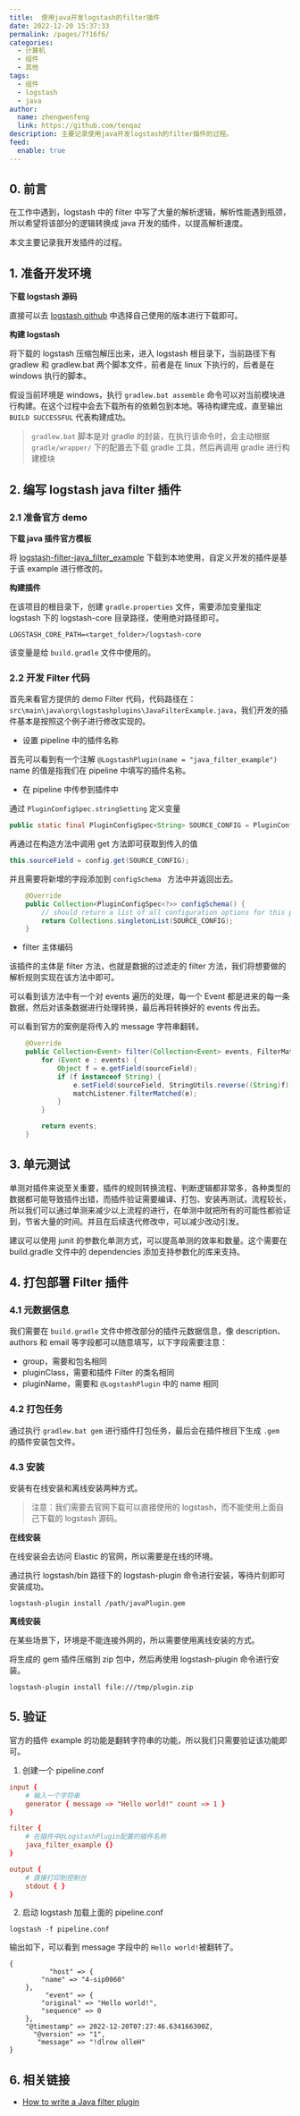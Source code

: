 ```yaml
---
title:  使用java开发logstash的filter插件
date: 2022-12-20 15:37:33
permalink: /pages/7f16f6/
categories:
  - 计算机
  - 组件
  - 其他
tags:
  - 组件
  - logstash
  - java
author: 
  name: zhengwenfeng
  link: https://github.com/tenqaz
description: 主要记录使用java开发logstash的filter插件的过程。
feed: 
  enable: true
---
```


## 0. 前言

在工作中遇到，logstash 中的 filter 中写了大量的解析逻辑，解析性能遇到瓶颈，所以希望将该部分的逻辑转换成 java 开发的插件，以提高解析速度。

本文主要记录我开发插件的过程。

## 1. 准备开发环境

**下载 logstash 源码**

直接可以去 [logstash github](https://github.com/elastic/logstash) 中选择自己使用的版本进行下载即可。

**构建 logstash**

将下载的 logstash 压缩包解压出来，进入 logstash 根目录下，当前路径下有 gradlew 和 gradlew.bat 两个脚本文件，前者是在 linux 下执行的，后者是在 windows 执行的脚本。

假设当前环境是 windows，执行 `gradlew.bat assemble` 命令可以对当前模块进行构建。在这个过程中会去下载所有的依赖包到本地。等待构建完成，直至输出 `BUILD SUCCESSFUL` 代表构建成功。

> `gradlew.bat` 脚本是对 gradle 的封装，在执行该命令时，会主动根据 `gradle/wrapper/` 下的配置去下载 gradle 工具，然后再调用 gradle 进行构建模块


## 2. 编写 logstash java filter 插件

### 2.1 准备官方 demo

**下载 java 插件官方模板**

将 [logstash-filter-java_filter_example](https://github.com/logstash-plugins/logstash-filter-java_filter_example) 下载到本地使用，自定义开发的插件是基于该 example 进行修改的。

**构建插件**

在该项目的根目录下，创建  `gradle.properties` 文件，需要添加变量指定 logstash 下的 logstash-core 目录路径，使用绝对路径即可。

```shell
LOGSTASH_CORE_PATH=<target_folder>/logstash-core
```

该变量是给 `build.gradle` 文件中使用的。

### 2.2 开发 Filter 代码

首先来看官方提供的 demo Filter 代码，代码路径在：`src\main\java\org\logstashplugins\JavaFilterExample.java`，我们开发的插件基本是按照这个例子进行修改实现的。


* 设置 pipeline 中的插件名称

首先可以看到有一个注解 `@LogstashPlugin(name = "java_filter_example")` name 的值是指我们在 pipeline 中填写的插件名称。

* 在 pipeline 中传参到插件中

通过 `PluginConfigSpec.stringSetting` 定义变量
```java
public static final PluginConfigSpec<String> SOURCE_CONFIG = PluginConfigSpec.stringSetting("source", "message");
```

再通过在构造方法中调用 get 方法即可获取到传入的值
```java
this.sourceField = config.get(SOURCE_CONFIG);
```

并且需要将新增的字段添加到 `configSchema ` 方法中并返回出去。
```java
    @Override
    public Collection<PluginConfigSpec<?>> configSchema() {
        // should return a list of all configuration options for this plugin
        return Collections.singletonList(SOURCE_CONFIG);
    }
```

* filter 主体编码

该插件的主体是 filter 方法，也就是数据的过滤走的 filter 方法，我们将想要做的解析规则实现在该方法中即可。

可以看到该方法中有一个对 events 遍历的处理，每一个 Event 都是进来的每一条数据，然后对该条数据进行处理转换，最后再将转换好的 events 传出去。

可以看到官方的案例是将传入的 message 字符串翻转。

```java
    @Override
    public Collection<Event> filter(Collection<Event> events, FilterMatchListener matchListener) {
        for (Event e : events) {
            Object f = e.getField(sourceField);
            if (f instanceof String) {
                e.setField(sourceField, StringUtils.reverse((String)f));
                matchListener.filterMatched(e);
            }
        }

        return events;
    }
```

## 3. 单元测试

单测对插件来说至关重要，插件的规则转换流程、判断逻辑都非常多，各种类型的数据都可能导致插件出错，而插件验证需要编译、打包、安装再测试，流程较长，所以我们可以通过单测来减少以上流程的进行，在单测中就把所有的可能性都验证到，节省大量的时间。并且在后续迭代修改中，可以减少改动引发。

建议可以使用 junit 的参数化单测方式，可以提高单测的效率和数量。这个需要在 build.gradle 文件中的 dependencies 添加支持参数化的库来支持。

## 4. 打包部署 Filter 插件

### 4.1 元数据信息

我们需要在 `build.gradle` 文件中修改部分的插件元数据信息，像 description、authors 和 email 等字段都可以随意填写，以下字段需要注意：

* group，需要和包名相同
* pluginClass，需要和插件 Filter 的类名相同
* pluginName，需要和 `@LogstashPlugin` 中的 name 相同

### 4.2 打包任务

通过执行 `gradlew.bat gem` 进行插件打包任务，最后会在插件根目下生成 `.gem ` 的插件安装包文件。

### 4.3 安装

安装有在线安装和离线安装两种方式。

>注意：我们需要去官网下载可以直接使用的 logstash，而不能使用上面自己下载的 logstash 源码。

**在线安装**

在线安装会去访问 Elastic 的官网，所以需要是在线的环境。

通过执行 logstash/bin 路径下的 logstash-plugin 命令进行安装，等待片刻即可安装成功。
```shell
logstash-plugin install /path/javaPlugin.gem
```

**离线安装** 

在某些场景下，环境是不能连接外网的，所以需要使用离线安装的方式。

将生成的 gem 插件压缩到 zip 包中，然后再使用 logstash-plugin 命令进行安装。
```shell
logstash-plugin install file:///tmp/plugin.zip
```

## 5. 验证

官方的插件 example 的功能是翻转字符串的功能，所以我们只需要验证该功能即可。

1. 创建一个 pipeline.conf
```conf
input {
    # 输入一个字符串
    generator { message => "Hello world!" count => 1 }
}

filter {
	# 在插件中@LogstashPlugin配置的插件名称
    java_filter_example {}
}

output {
    # 直接打印到控制台
    stdout { }
}
```

2. 启动 logstash 加载上面的 pipeline.conf

```shell
logstash -f pipeline.conf
```

输出如下，可以看到 message 字段中的 `Hello world!`被翻转了。
```shell
{
          "host" => {
        "name" => "4-sip0060"
    },
         "event" => {
        "original" => "Hello world!",
        "sequence" => 0
    },
    "@timestamp" => 2022-12-20T07:27:46.634166300Z,
      "@version" => "1",
       "message" => "!dlrow olleH"
}
```


## 6. 相关链接

* [How to write a Java filter plugin](https://www.elastic.co/guide/en/logstash/7.9/java-filter-plugin.html)
